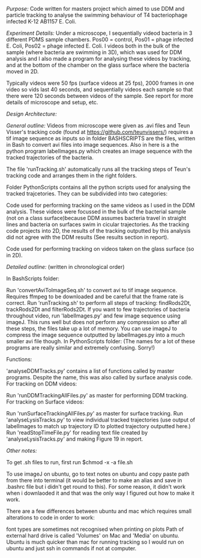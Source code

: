 
*Purpose:* 
Code written for masters project which aimed to use DDM and particle tracking to analyse the swimming behaviour of T4 bacteriophage infected K-12 AB1157 E. Coli.

*Experiment Details:* 
Under a microscope, I sequentially videod bacteria in 3 different PDMS sample chambers. Pos00 = control, Pos01 = phage infected E. Coli, Pos02 = phage infected E. Coli. I videos both in the bulk of the sample (where bacteria are swimming in 3D), which was used for DDM analysis and I also made a program for analysing these videos by tracking, and at the bottom of the chamber on the glass surface where the bacteria moved in 2D.

Typically videos were 50 fps (surface videos at 25 fps), 2000 frames in one video so vids last 40 seconds, and sequentially videos each sample so that there were 120 seconds between videos of the sample. See report for more details of microscope and setup, etc.

*Design Architecture:*

*General outline:* 
Videos from microscope were given as .avi files and Teun Visser's tracking code (found at https://github.com/teunvissers/) requires a tif image sequence as inputs so in folder BASHSCRIPTS are the files, written in Bash to convert avi files into image sequences. Also in here is a the python program labelImages.py which creates an image sequence with the tracked trajectories of the bacteria.

The file 'runTracking.sh' automatically runs all the tracking steps of Teun's tracking code and arranges them in the right folders.

Folder PythonScripts contains all the python scripts used for analysing the tracked trajcetories. They can be subdivided into two categories:

Code used for performing tracking on the same videos as I used in the DDM analysis. These videos were focussed in the bulk of the bacterial sample (not on a class surface)because DDM assumes bacteria travel in straight lines and bacteria on surfaces swim in cicular trajectories. As the tracking code projects into 2D, the results of the tracking outputted by this analysis did not agree with the DDM results (See results section in report).

Code used for performing tracking on videos taken on the glass surface (so in 2D).

*Detailed outline:* 
(written in chronological order)

In BashScripts folder:

Run 'convertAviToImageSeq.sh' to convert avi to tif image sequence. Requires ffmpeg to be downloaded and be careful that the frame rate is correct.
Run 'runTracking.sh' to perform all steps of tracking: findRods2Dt, trackRods2Dt and filterRods2Dt.
If you want to few trajectories of bacteria throughout video, run 'labelImages.py' and few image sequence using imageJ. This runs well but does not perform any compression so after all these steps, the files take up a lot of memory. You can use imageJ to compress the image sequence outputted by labelImages.py into a much smaller avi file though.
In PythonScripts folder: (The names for a lot of these programs are really similar and extremely confusing. Sorry!)

Functions:

'analyseDDMTracks.py' contains a list of functions called by master programs. Despite the name, this was also called by surface analysis code.
For tracking on DDM videos:

Run 'runDDMTrackingAllFiles.py' as master for performing DDM tracking.
For tracking on Surface videos:

Run 'runSurfaceTrackingAllFiles.py' as master for surface tracking.
Run 'analyseLysisTracks.py' to view individual tracked trajectories (use output of labelImages to match up trajectory ID to plotted trajectory outputted here.)
Run 'readStopTimeFile.py' for reading text file created by 'analyseLysisTracks.py' and making Figure 19 in report.


*Other notes:*

To get .sh files to run, first run $chmod -x -a file.sh

To use imageJ on ubuntu, go to text notes on ubuntu and copy paste path from there into terminal (it would be better to make an alias and save in .bashrc file but i didn't get round to this). For some reason, it didn't work when i downlaoded it and that was the only way I figured out how to make it work.

There are a few differences between ubuntu and mac which requires small alterations to code in order to work:

font types are sometimes not recognised when printing on plots
Path of external hard drive is called 'Volumes' on Mac and 'Media' on ubuntu.
Ubuntu is much quicker than mac for running tracking so I would run on ubuntu and just ssh in commands if not at computer.



